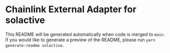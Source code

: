 # Chainlink External Adapter for solactive

This README will be generated automatically when code is merged to `main`. If you would like to generate a preview of the README, please run `yarn generate:readme solactive`.
